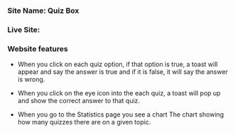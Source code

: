### Site Name: Quiz Box

### Live Site: [](https://quiz-app-murad.netlify.app/)

### Website features
 * When you click on each quiz option, if that option is true, a toast will appear and say the answer is true and if it is false, it will say the answer is wrong.

 * When you click on the eye icon into the each quiz, a toast will pop up and show the correct answer to that quiz.

 * When you go to the Statistics page you see a chart The chart showing how many quizzes there are on a given topic.
              